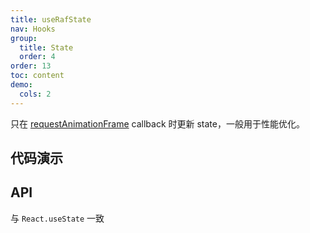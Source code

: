 ```yaml
---
title: useRafState
nav: Hooks
group:
  title: State
  order: 4
order: 13
toc: content
demo:
  cols: 2
---
```


只在 [requestAnimationFrame](https://developer.mozilla.org/en-US/docs/Web/API/window/requestAnimationFrame) callback 时更新 state，一般用于性能优化。

## 代码演示

<code src="./demo/demo1.tsx"></code>

## API

与 `React.useState` 一致
